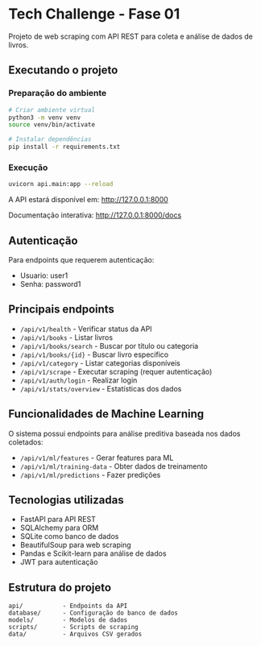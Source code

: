 # Tech Challenge - Fase 01

Projeto de web scraping com API REST para coleta e análise de dados de livros.

## Executando o projeto

### Preparação do ambiente

```bash
# Criar ambiente virtual
python3 -m venv venv
source venv/bin/activate

# Instalar dependências
pip install -r requirements.txt
```

### Execução

```bash
uvicorn api.main:app --reload
```

A API estará disponível em: http://127.0.0.1:8000

Documentação interativa: http://127.0.0.1:8000/docs

## Autenticação

Para endpoints que requerem autenticação:
- Usuario: user1
- Senha: password1

## Principais endpoints

- `/api/v1/health` - Verificar status da API
- `/api/v1/books` - Listar livros
- `/api/v1/books/search` - Buscar por título ou categoria
- `/api/v1/books/{id}` - Buscar livro específico
- `/api/v1/category` - Listar categorias disponíveis
- `/api/v1/scrape` - Executar scraping (requer autenticação)
- `/api/v1/auth/login` - Realizar login
- `/api/v1/stats/overview` - Estatísticas dos dados

## Funcionalidades de Machine Learning

O sistema possui endpoints para análise preditiva baseada nos dados coletados:
- `/api/v1/ml/features` - Gerar features para ML
- `/api/v1/ml/training-data` - Obter dados de treinamento
- `/api/v1/ml/predictions` - Fazer predições

## Tecnologias utilizadas

- FastAPI para API REST
- SQLAlchemy para ORM
- SQLite como banco de dados
- BeautifulSoup para web scraping
- Pandas e Scikit-learn para análise de dados
- JWT para autenticação

## Estrutura do projeto

```
api/           - Endpoints da API
database/      - Configuração do banco de dados
models/        - Modelos de dados
scripts/       - Scripts de scraping
data/          - Arquivos CSV gerados
```